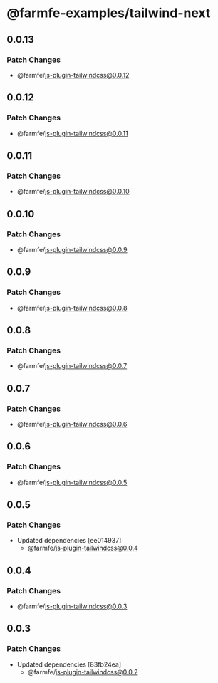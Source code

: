 # @farmfe-examples/tailwind-next

## 0.0.13

### Patch Changes

- @farmfe/js-plugin-tailwindcss@0.0.12

## 0.0.12

### Patch Changes

- @farmfe/js-plugin-tailwindcss@0.0.11

## 0.0.11

### Patch Changes

- @farmfe/js-plugin-tailwindcss@0.0.10

## 0.0.10

### Patch Changes

- @farmfe/js-plugin-tailwindcss@0.0.9

## 0.0.9

### Patch Changes

- @farmfe/js-plugin-tailwindcss@0.0.8

## 0.0.8

### Patch Changes

- @farmfe/js-plugin-tailwindcss@0.0.7

## 0.0.7

### Patch Changes

- @farmfe/js-plugin-tailwindcss@0.0.6

## 0.0.6

### Patch Changes

- @farmfe/js-plugin-tailwindcss@0.0.5

## 0.0.5

### Patch Changes

- Updated dependencies [ee014937]
  - @farmfe/js-plugin-tailwindcss@0.0.4

## 0.0.4

### Patch Changes

- @farmfe/js-plugin-tailwindcss@0.0.3

## 0.0.3

### Patch Changes

- Updated dependencies [83fb24ea]
  - @farmfe/js-plugin-tailwindcss@0.0.2
